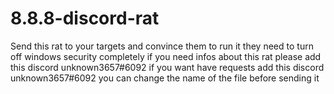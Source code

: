 # 8.8.8-discord-rat
Send this rat to your targets and convince them to run it they need to turn off windows security completely
if you need infos about this rat please add this discord unknown3657#6092
if you want have requests add this discord unknown3657#6092
you can change the name of the file before sending it
